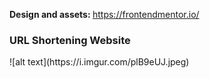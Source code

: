 <a style="font-weight: bold;">Design and assets: https://frontendmentor.io/</a>
<h3>URL Shortening Website</h3>
![alt text](https://i.imgur.com/plB9eUJ.jpeg)
